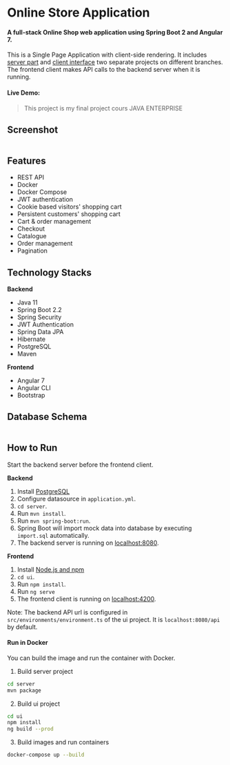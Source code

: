 # Online Store Application

#### A full-stack Online Shop web application using Spring Boot 2 and Angular 7. 
This is a Single Page Application with client-side rendering. It includes [server part](C:\Users\Maksim\Downloads\FPOnlineStore\server) and [client interface](C:\Users\Maksim\Downloads\FPOnlineStore\ui) two separate projects on different branches.
The frontend client makes API calls to the backend server when it is running.

#### Live Demo: []()

> This project is my final project cours JAVA ENTERPRISE
## Screenshot
![]()

## Features
- REST API
- Docker
- Docker Compose
- JWT authentication
- Cookie based visitors' shopping cart
- Persistent customers' shopping cart
- Cart & order management
- Checkout
- Catalogue
- Order management
- Pagination
## Technology Stacks
**Backend**
  - Java 11
  - Spring Boot 2.2
  - Spring Security
  - JWT Authentication
  - Spring Data JPA
  - Hibernate
  - PostgreSQL
  - Maven

**Frontend**
  - Angular 7
  - Angular CLI
  - Bootstrap

## Database Schema

![]()

## How to  Run

Start the backend server before the frontend client.  

**Backend**

  1. Install [PostgreSQL](https://www.postgresql.org/download/) 
  2. Configure datasource in `application.yml`.
  3. `cd server`.
  4. Run `mvn install`.
  5. Run `mvn spring-boot:run`.
  6. Spring Boot will import mock data into database by executing `import.sql` automatically.
  7. The backend server is running on [localhost:8080]().

**Frontend**
  1. Install [Node.js and npm](https://www.npmjs.com/get-npm)
  2. `cd ui`.
  3. Run `npm install`.
  4. Run `ng serve`
  5. The frontend client is running on [localhost:4200]().
  
Note: The backend API url is configured in `src/environments/environment.ts` of the ui project. It is `localhost:8080/api` by default.
  
#### Run in Docker
You can build the image and run the container with Docker. 
1. Build server project
```bash
cd server
mvn package
```
2. Build ui project
```bash
cd ui
npm install
ng build --prod
```
3. Build images and run containers
```bash
docker-compose up --build
```

